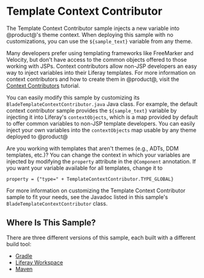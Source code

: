 # Template Context Contributor [](id=template-context-contributor)

The Template Context Contributor sample injects a new variable into @product@'s
theme context. When deploying this sample with no customizations, you can use
the `${sample_text}` variable from any theme.

Many developers prefer using templating frameworks like FreeMarker and Velocity,
but don't have access to the common objects offered to those working with JSPs.
Context contributors allow non-JSP developers an easy way to inject variables
into their Liferay templates. For more information on context contributors and
how to create them in @product@, visit the
[Context Contributors](/develop/tutorials/-/knowledge_base/7-0/context-contributors)
tutorial.

You can easily modify this sample by customizing its
`BladeTemplateContextContributor.java` Java class. For example, the default
context contributor sample provides the `${sample_text}` variable by injecting
it into Liferay's `contextObjects`, which is a map provided by default to offer
common variables to non-JSP template developers. You can easily inject your own
variables into the `contextObjects` map usable by any theme deployed to
@product@

Are you working with templates that aren't themes (e.g., ADTs, DDM templates,
etc.)? You can change the context in which your variables are injected by
modifying the `property` attribute in the `@Component` annotation. If you want
your variable available for all templates, change it to

    property = {"type=" + TemplateContextContributor.TYPE_GLOBAL}

For more information on customizing the Template Context Contributor sample to
fit your needs, see the Javadoc listed in this sample's
`BladeTemplateContextContributor` class.

## Where Is This Sample? [](id=where-is-this-sample)

There are three different versions of this sample, each built with a different
build tool:

- [Gradle](https://github.com/liferay/liferay-blade-samples/tree/master/gradle/themes/template-context-contributor)
- [Liferay Workspace](https://github.com/liferay/liferay-blade-samples/tree/master/liferay-workspace/themes/template-context-contributor)
- [Maven](https://github.com/liferay/liferay-blade-samples/tree/master/maven/themes/template-context-contributor)
